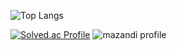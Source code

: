 ![Top Langs](https://github-readme-stats.vercel.app/api/top-langs/?username=DDUKKIJWIG&layout=compact)

[![Solved.ac Profile](http://mazassumnida.wtf/api/v2/generate_badge?boj=ddukkijwig)](https://solved.ac/ddukkijwig/)
![mazandi profile](http://mazandi.herokuapp.com/api?handle={handle}&theme=cold)

